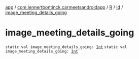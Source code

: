 [app](../../../index.md) / [com.lennertbontinck.carmeetsandroidapp](../../index.md) / [R](../index.md) / [id](index.md) / [image_meeting_details_going](./image_meeting_details_going.md)

# image_meeting_details_going

`static val image_meeting_details_going: `[`Int`](https://kotlinlang.org/api/latest/jvm/stdlib/kotlin/-int/index.html)
`static val image_meeting_details_going: `[`Int`](https://kotlinlang.org/api/latest/jvm/stdlib/kotlin/-int/index.html)